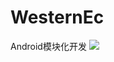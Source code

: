 # WesternEc
Android模块化开发
[![](https://jitpack.io/v/qq524787275/WesternEc.svg)](https://jitpack.io/#qq524787275/WesternEc)
